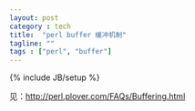 ```yaml
---
layout: post
category : tech
title:  "perl buffer 缓冲机制"
tagline: ""
tags : ["perl", "buffer"] 
---
```

{% include JB/setup %}

见：http://perl.plover.com/FAQs/Buffering.html
